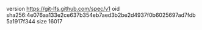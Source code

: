 version https://git-lfs.github.com/spec/v1
oid sha256:4e076aa133e2ce637b354eb7aed3b2be2d4937f0b6025697ad7fdb5a1917f344
size 16017
